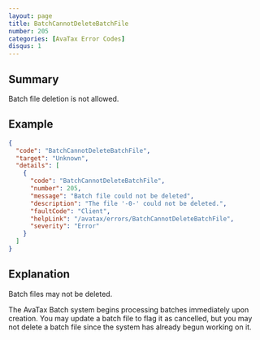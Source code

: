 ```yaml
---
layout: page
title: BatchCannotDeleteBatchFile
number: 205
categories: [AvaTax Error Codes]
disqus: 1
---
```


## Summary

Batch file deletion is not allowed.

## Example

```json
{
  "code": "BatchCannotDeleteBatchFile",
  "target": "Unknown",
  "details": [
    {
      "code": "BatchCannotDeleteBatchFile",
      "number": 205,
      "message": "Batch file could not be deleted",
      "description": "The file '-0-' could not be deleted.",
      "faultCode": "Client",
      "helpLink": "/avatax/errors/BatchCannotDeleteBatchFile",
      "severity": "Error"
    }
  ]
}
```

## Explanation

Batch files may not be deleted.

The AvaTax Batch system begins processing batches immediately upon creation.  You may update a batch file to flag it as cancelled, but you may not delete a batch file since the system has already begun working on it.
